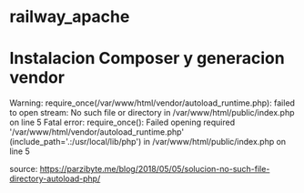 # railway_apache
# Instalacion Composer y generacion vendor

Warning: require_once(/var/www/html/vendor/autoload_runtime.php): failed to open stream: No such file or directory in /var/www/html/public/index.php on line 5
Fatal error: require_once(): Failed opening required '/var/www/html/vendor/autoload_runtime.php' (include_path='.:/usr/local/lib/php') in /var/www/html/public/index.php on line 5

source: https://parzibyte.me/blog/2018/05/05/solucion-no-such-file-directory-autoload-php/
